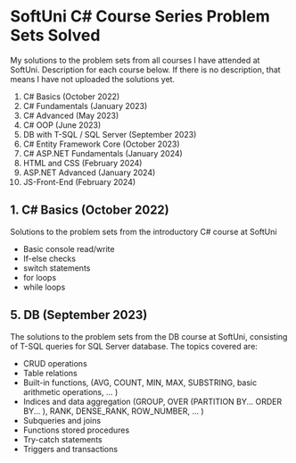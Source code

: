 # SoftUni C# Course Series Problem Sets Solved
 My solutions to the problem sets from all courses I have attended at SoftUni. Description for each course below. If there is no description, that means I have not uploaded the solutions yet. 
 1. C# Basics (October 2022)
 2. C# Fundamentals (January 2023)
 3. C# Advanced (May 2023)
 4. C# OOP (June 2023)
 5. DB with T-SQL / SQL Server (September 2023)
 6. C# Entity Framework Core (October 2023)
 7. C# ASP.NET Fundamentals (January 2024)
 8. HTML and CSS (February 2024)
 9. ASP.NET Advanced (January 2024)
 10. JS-Front-End (February 2024)  
     
## 1. C# Basics (October 2022)
  Solutions to the problem sets from the introductory C# course at SoftUni  
  - Basic console read/write  
  - If-else checks  
  - switch statements  
  - for loops
  - while loops  
    
## 5. DB (September 2023)
  The solutions to the problem sets from the DB course at SoftUni, consisting of T-SQL queries for SQL Server database. The topics covered are:  
  - CRUD operations  
  - Table relations  
  - Built-in functions,  (AVG, COUNT, MIN, MAX, SUBSTRING, basic arithmetic operations, ... )  
  - Indices and data aggregation (GROUP, OVER (PARTITION BY... ORDER BY... ), RANK, DENSE_RANK, ROW_NUMBER, ... )  
  - Subqueries and joins  
  - Functions stored procedures  
  - Try-catch statements  
  - Triggers and transactions  
